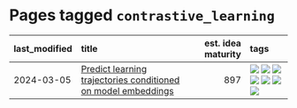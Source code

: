 # Pages tagged `contrastive_learning`

|last_modified|title|est. idea maturity|tags
|:---|:---|---:|:---|
|2024-03-05|[Predict learning trajectories conditioned on model embeddings](../learning_traj_cond_pred.md)|897|[![](https://img.shields.io/badge/tag-code_gen-869cae)](../tags/code_gen.md) [![](https://img.shields.io/badge/tag-contrastive_learning-3c7f53)](../tags/contrastive_learning.md) [![](https://img.shields.io/badge/tag-experimental-3f9741)](../tags/experimental.md) [![](https://img.shields.io/badge/tag-llm-dd597e)](../tags/llm.md) [![](https://img.shields.io/badge/tag-open_ai-22d494)](../tags/open_ai.md) [![](https://img.shields.io/badge/tag-open_source-90446b)](../tags/open_source.md) [![](https://img.shields.io/badge/tag-public_good-97a75e)](../tags/public_good.md)|